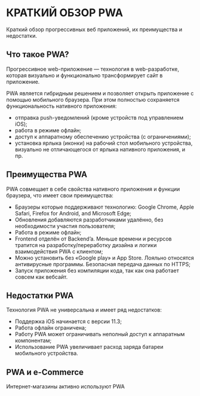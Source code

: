 # КРАТКИЙ ОБЗОР PWA
Краткий обзор прогрессивных веб приложений, их преимущества и недостатки.
## Что такое PWA?
Прогрессивное web-приложение — технология в web-разработке, которая визуально и функционально трансформирует сайт в приложение.


PWA является гибридным решением и позволяет открыть приложение с помощью мобильного браузера. При этом полностью сохраняется функциональность нативного приложения:
* отправка push-уведомлений (кроме устройств под управлением iOS);
* работа в режиме офлайн;
* доступ к аппаратному обеспечению устройства (с ограничениями);
* установка ярлыка (иконки) на рабочий стол мобильного устройства, визуально не отличающегося от ярлыка нативного приложения, и пр.

## Преимущества PWA
PWA совмещает в себе свойства нативного приложения и функции браузера, что имеет свои преимущества:
* Браузеры которые поддерживают технологию: Google Chrome, Apple Safari, Firefox for Android, and Microsoft Edge;
* Обновления добавляются разработчиками удалённо, без необходимости участия пользователя;
* Работа в режиме офлайн;
* Frontend отделён от Backend’a. Меньше времени и ресурсов тратится на разработку/переработку дизайна и логики взаимодействия PWA с клиентом;
* Можно установить без «Google play» и App Store. Лояльно относятся антивирусные программы. Безопасная передача данных по HTTPS;
* Запуск приложения без компиляции кода, так как она работает совсем как вебсайт.

## Недостатки PWA
Технология PWA не универсальна и имеет ряд недостатков:
* Поддержка iOS начинается с версии 11.3;
* Работа офлайн ограничена;
* Работу PWA может ограничивать неполный доступ к аппаратным компонентам;
* Использование PWA увеличивает расход заряда батареи мобильного устройства.

## PWA и e-Commerce
Интернет-магазины активно используют PWA

